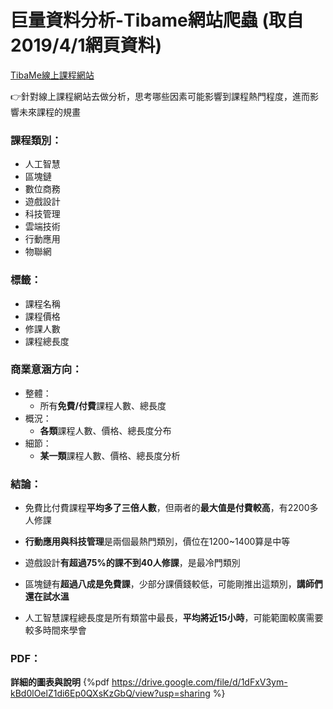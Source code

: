 # 巨量資料分析-Tibame網站爬蟲 (取自2019/4/1網頁資料)
[TibaMe線上課程網站](https://www.tibame.com/courselibrary)

:point_right:針對線上課程網站去做分析，思考哪些因素可能影響到課程熱門程度，進而影響未來課程的規畫

### 課程類別：
* 人工智慧
* 區塊鏈
* 數位商務
* 遊戲設計
* 科技管理
* 雲端技術
* 行動應用
* 物聯網

### 標籤：
* 課程名稱
* 課程價格
* 修課人數
* 課程總長度

### 商業意涵方向：
* 整體：
    * 所有**免費/付費**課程人數、總長度
* 概況：
    * **各類**課程人數、價格、總長度分布
* 細節：
    * **某一類**課程人數、價格、總長度分析

### 結論：
* 免費比付費課程**平均多了三倍人數**，但兩者的**最大值是付費較高**，有2200多人修課

* **行動應用與科技管理**是兩個最熱門類別，價位在1200~1400算是中等

* 遊戲設計**有超過75%的課不到40人修課**，是最冷門類別

* 區塊鏈有**超過八成是免費課**，少部分課價錢較低，可能剛推出這類別，**講師們還在試水溫**

* 人工智慧課程總長度是所有類當中最長，**平均將近15小時**，可能範圍較廣需要較多時間來學會

### PDF：
**詳細的圖表與說明**
{%pdf https://drive.google.com/file/d/1dFxV3ym-kBd0lOelZ1di6Ep0QXsKzGbQ/view?usp=sharing %}

